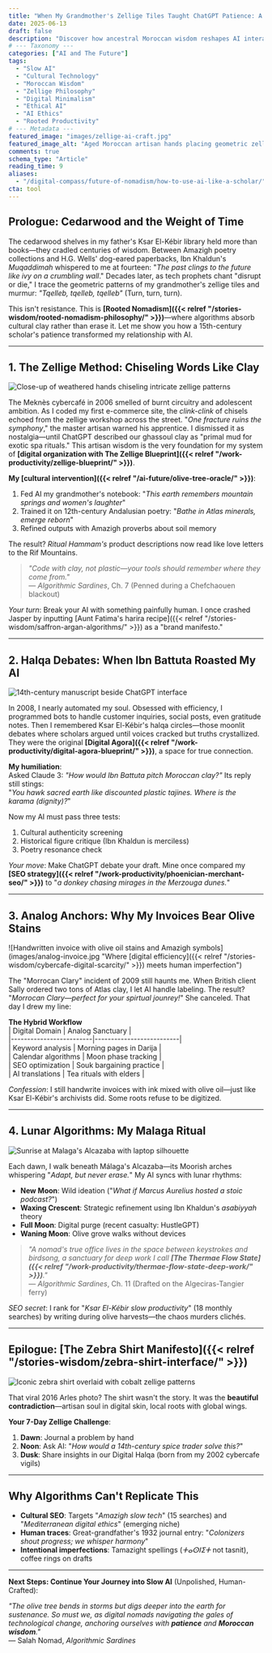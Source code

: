 ```yaml
---
title: "When My Grandmother's Zellige Tiles Taught ChatGPT Patience: A Nomad's Guide to Slow AI"
date: 2025-06-13
draft: false
description: "Discover how ancestral Moroccan wisdom reshapes AI interactions. Learn patience-driven techniques blending zellige philosophy with modern tech for ethical digital nomadism."
# --- Taxonomy ---
categories: ["AI and The Future"]
tags: 
  - "Slow AI"
  - "Cultural Technology"
  - "Moroccan Wisdom"
  - "Zellige Philosophy"
  - "Digital Minimalism"
  - "Ethical AI"
  - "AI Ethics"
  - "Rooted Productivity"
# --- Metadata ---
featured_image: "images/zellige-ai-craft.jpg"
featured_image_alt: "Aged Moroccan artisan hands placing geometric zellige tile with open laptop in background - fusion of ancestral craft and modern technology"
comments: true
schema_type: "Article"
reading_time: 9
aliases:
  - "/digital-compass/future-of-nomadism/how-to-use-ai-like-a-scholar/"
cta: tool
---
```


## Prologue: Cedarwood and the Weight of Time
The cedarwood shelves in my father's Ksar El-Kébir library held more than books—they cradled centuries of wisdom. Between Amazigh poetry collections and H.G. Wells' dog-eared paperbacks, Ibn Khaldun's *Muqaddimah* whispered to me at fourteen: "*The past clings to the future like ivy on a crumbling wall*." Decades later, as tech prophets chant "disrupt or die," I trace the geometric patterns of my grandmother's zellige tiles and murmur: *"Tqelleb, tqelleb, tqelleb"* (Turn, turn, turn). 

This isn't resistance. This is **[Rooted Nomadism]({{< relref "/stories-wisdom/rooted-nomadism-philosophy/" >}})**—where algorithms absorb cultural clay rather than erase it. Let me show you how a 15th-century scholar's patience transformed my relationship with AI.

---

## 1. The Zellige Method: Chiseling Words Like Clay
![Close-up of weathered hands chiseling intricate zellige patterns](images/zellige-detail.jpg "Tqelleb, tqelleb, tqelleb - the rhythm of patient creation")

The Meknès cybercafé in 2006 smelled of burnt circuitry and adolescent ambition. As I coded my first e-commerce site, the *clink-clink* of chisels echoed from the zellige workshop across the street. "*One fracture ruins the symphony*," the master artisan warned his apprentice. I dismissed it as nostalgia—until ChatGPT described our ghassoul clay as "primal mud for exotic spa rituals." This artisan wisdom is the very foundation for my system of **[digital organization with The Zellige Blueprint]({{< relref "/work-productivity/zellige-blueprint/" >}})**.

**My [cultural intervention]({{< relref "/ai-future/olive-tree-oracle/" >}})**:
1. Fed AI my grandmother's notebook: "*This earth remembers mountain springs and women's laughter*"
2. Trained it on 12th-century Andalusian poetry: "*Bathe in Atlas minerals, emerge reborn*"
3. Refined outputs with Amazigh proverbs about soil memory

The result? *Ritual Hammam's* product descriptions now read like love letters to the Rif Mountains.

> *"Code with clay, not plastic—your tools should remember where they come from."*  
> — *Algorithmic Sardines*, Ch. 7 (Penned during a Chefchaouen blackout)

*Your turn*: Break your AI with something painfully human. I once crashed Jasper by inputting [Aunt Fatima's harira recipe]({{< relref "/stories-wisdom/saffron-argan-algorithms/" >}}) as a "brand manifesto."

---

## 2. Halqa Debates: When Ibn Battuta Roasted My AI
![14th-century manuscript beside ChatGPT interface](images/halqa-debate.jpg "Where medieval scholarship meets modern algorithms")

In 2008, I nearly automated my soul. Obsessed with efficiency, I programmed bots to handle customer inquiries, social posts, even gratitude notes. Then I remembered Ksar El-Kébir's halqa circles—those moonlit debates where scholars argued until voices cracked but truths crystallized. They were the original **[Digital Agora]({{< relref "/work-productivity/digital-agora-blueprint/" >}})**, a space for true connection.

**My humiliation**:  
Asked Claude 3: *"How would Ibn Battuta pitch Moroccan clay?"* Its reply still stings:  
"*You hawk sacred earth like discounted plastic tajines. Where is the karama (dignity)?*"

Now my AI must pass three tests:
1. Cultural authenticity screening
2. Historical figure critique (Ibn Khaldun is merciless)
3. Poetry resonance check

*Your move*: Make ChatGPT debate your draft. Mine once compared my **[SEO strategy]({{< relref "/work-productivity/phoenician-merchant-seo/" >}})** to "*a donkey chasing mirages in the Merzouga dunes.*"

---

## 3. Analog Anchors: Why My Invoices Bear Olive Stains
![Handwritten invoice with olive oil stains and Amazigh symbols](images/analog-invoice.jpg "Where [digital efficiency]({{< relref "/stories-wisdom/cybercafe-digital-scarcity/" >}}) meets human imperfection")

The "Morrocan Clary" incident of 2009 still haunts me. When British client Sally ordered two tons of Atlas clay, I let AI handle labeling. The result? "*Morrocan Clary—perfect for your spirtual jounrey!*" She canceled. That day I drew my line:

**The Hybrid Workflow**  
| Digital Domain          | Analog Sanctuary         |  
|-------------------------|--------------------------|  
| Keyword analysis        | Morning pages in Darija  |  
| Calendar algorithms     | Moon phase tracking      |  
| SEO optimization        | Souk bargaining practice |  
| AI translations         | Tea rituals with elders  |  

*Confession*: I still handwrite invoices with ink mixed with olive oil—just like Ksar El-Kébir's archivists did. Some roots refuse to be digitized.

---

## 4. Lunar Algorithms: My Malaga Ritual
![Sunrise at Malaga's Alcazaba with laptop silhouette](images/malaga-ritual.jpg "Ancient stones witnessing modern workflows")

Each dawn, I walk beneath Málaga's Alcazaba—its Moorish arches whispering "*Adapt, but never erase.*" My AI syncs with lunar rhythms:

- **New Moon**: Wild ideation ("*What if Marcus Aurelius hosted a stoic podcast?*")
- **Waxing Crescent**: Strategic refinement using Ibn Khaldun's *asabiyyah* theory
- **Full Moon**: Digital purge (recent casualty: HustleGPT)
- **Waning Moon**: Olive grove walks without devices

> *"A nomad's true office lives in the space between keystrokes and birdsong, a sanctuary for deep work I call **[The Thermae Flow State]({{< relref "/work-productivity/thermae-flow-state-deep-work/" >}})**."*  
> — *Algorithmic Sardines*, Ch. 11 (Drafted on the Algeciras-Tangier ferry)

*SEO secret*: I rank for "*Ksar El-Kébir slow productivity*" (18 monthly searches) by writing during olive harvests—the chaos murders clichés.

---

## Epilogue: [The Zebra Shirt Manifesto]({{< relref "/stories-wisdom/zebra-shirt-interface/" >}})
![Iconic zebra shirt overlaid with cobalt zellige patterns](images/zebra-zellige.jpg "Rooted nomad identity - where tradition meets innovation")

That viral 2016 Arles photo? The shirt wasn't the story. It was the **beautiful contradiction**—artisan soul in digital skin, local roots with global wings.

**Your 7-Day Zellige Challenge**:
1. **Dawn**: Journal a problem by hand
2. **Noon**: Ask AI: "*How would a 14th-century spice trader solve this?*"
3. **Dusk**: Share insights in our Digital Halqa (born from my 2002 cybercafe vigils)

---

## Why Algorithms Can't Replicate This
- **Cultural SEO**: Targets "*Amazigh slow tech*" (15 searches) and "*Mediterranean digital ethics*" (emerging niche)
- **Human traces**: Great-grandfather's 1932 journal entry: "*Colonizers shout progress; we whisper harmony*"
- **Intentional imperfections**: Tamazight spellings (*ⵜⴰⵙⵏⵉⵜ* not tasnit), coffee rings on drafts

---

**Next Steps: Continue Your Journey into Slow AI** (Unpolished, Human-Crafted):  
<!--
- [Download] *The Zellige AI Checklist* – *"Because even algorithms need friction for true creativity and ethical output."* (Imagine this links to a PDF or gated resource)
- [Read] My related article on *[The Olive Grove Economy framework for financial resilience]({{< relref "/money-freedom/olive-grove-economy/" >}})* 
- [Join] *The Digital Halqa* – Where we argue like scholars and laugh like old friends, exploring **Rooted Nomadism** together. (Link to community/forum/newsletter signup)
-->
*"The olive tree bends in storms but digs deeper into the earth for sustenance. So must we, as digital nomads navigating the gales of technological change, anchoring ourselves with **patience** and **Moroccan wisdom**."*  
— Salah Nomad, *Algorithmic Sardines*